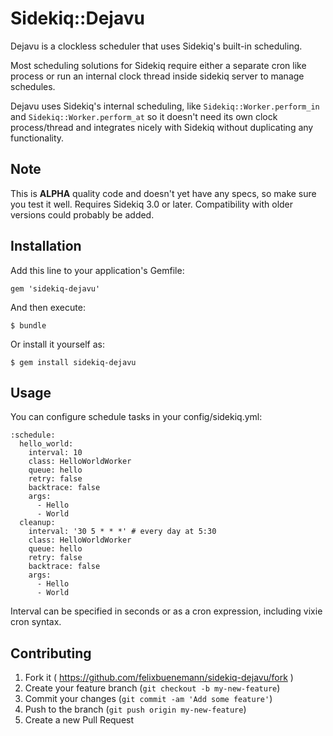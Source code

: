 # Sidekiq::Dejavu

Dejavu is a clockless scheduler that uses Sidekiq's built-in scheduling.

Most scheduling solutions for Sidekiq require either a separate cron like process
or run an internal clock thread inside sidekiq server to manage schedules.

Dejavu uses Sidekiq's internal scheduling, like `Sidekiq::Worker.perform_in`
and `Sidekiq::Worker.perform_at` so it doesn't need its own clock process/thread
and integrates nicely with Sidekiq without duplicating any functionality.

## Note

This is **ALPHA** quality code and doesn't yet have any specs, so make sure you test it well.
Requires Sidekiq 3.0 or later. Compatibility with older versions could probably be added.

## Installation

Add this line to your application's Gemfile:

    gem 'sidekiq-dejavu'

And then execute:

    $ bundle

Or install it yourself as:

    $ gem install sidekiq-dejavu

## Usage

You can configure schedule tasks in your config/sidekiq.yml:

    :schedule:
      hello_world:
        interval: 10
        class: HelloWorldWorker
        queue: hello
        retry: false
        backtrace: false
        args:
          - Hello
          - World
      cleanup:
        interval: '30 5 * * *' # every day at 5:30
        class: HelloWorldWorker
        queue: hello
        retry: false
        backtrace: false
        args:
          - Hello
          - World

Interval can be specified in seconds or as a cron expression, including vixie cron syntax.

## Contributing

1. Fork it ( https://github.com/felixbuenemann/sidekiq-dejavu/fork )
2. Create your feature branch (`git checkout -b my-new-feature`)
3. Commit your changes (`git commit -am 'Add some feature'`)
4. Push to the branch (`git push origin my-new-feature`)
5. Create a new Pull Request
